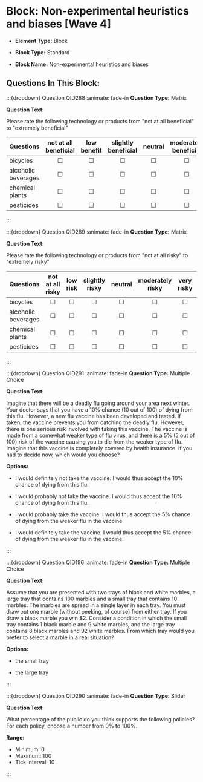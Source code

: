 # Block: Non-experimental heuristics and biases  [Wave 4]



- **Element Type:** Block


- **Block Type:** Standard


- **Block Name:** Non-experimental heuristics and biases 


## Questions In This Block:


:::{dropdown} Question QID288
:animate: fade-in
**Question Type:** Matrix

**Question Text:**

Please rate the following technology or products from "not at all beneficial" to "extremely beneficial"

| Questions | not at all beneficial | low benefit | slightly beneficial | neutral | moderately beneficial | very beneficial | extremely beneficial |
| :--- | :---: | :---: | :---: | :---: | :---: | :---: | :---: |
| bicycles | ☐ | ☐ | ☐ | ☐ | ☐ | ☐ | ☐ |
| alcoholic beverages | ☐ | ☐ | ☐ | ☐ | ☐ | ☐ | ☐ |
| chemical plants | ☐ | ☐ | ☐ | ☐ | ☐ | ☐ | ☐ |
| pesticides | ☐ | ☐ | ☐ | ☐ | ☐ | ☐ | ☐ |


:::

:::{dropdown} Question QID289
:animate: fade-in
**Question Type:** Matrix

**Question Text:**

Please rate the following technology or products from "not at all risky" to "extremely risky"

| Questions | not at all risky | low risk | slightly risky | neutral | moderately risky | very risky | extremely risky |
| :--- | :---: | :---: | :---: | :---: | :---: | :---: | :---: |
| bicycles | ☐ | ☐ | ☐ | ☐ | ☐ | ☐ | ☐ |
| alcoholic beverages | ☐ | ☐ | ☐ | ☐ | ☐ | ☐ | ☐ |
| chemical plants | ☐ | ☐ | ☐ | ☐ | ☐ | ☐ | ☐ |
| pesticides | ☐ | ☐ | ☐ | ☐ | ☐ | ☐ | ☐ |


:::

:::{dropdown} Question QID291
:animate: fade-in
**Question Type:** Multiple Choice

**Question Text:**

Imagine that there will be a deadly flu going around your area next winter. Your doctor says that you have a 10% chance (10 out of 100) of dying from this flu. However, a new flu vaccine has been developed and tested. If taken, the vaccine prevents you from catching the deadly flu. However, there is one serious risk involved with taking this vaccine. The vaccine is made from a somewhat weaker type of flu virus, and there is a 5% (5 out of 100) risk of the vaccine causing you to die from the weaker type of flu. Imagine that this vaccine is completely covered by health insurance. If you had to decide now, which would you choose?

**Options:**

* I would definitely not take the vaccine. I would thus accept the 10% chance of dying from this flu.

* I would probably not take the vaccine. I would thus accept the 10% chance of dying from this flu.

* I would probably take the vaccine. I would thus accept the 5% chance of dying from the weaker flu in the vaccine

* I would definitely take the vaccine. I would thus accept the 5% chance of dying from the weaker flu in the vaccine.


:::

:::{dropdown} Question QID196
:animate: fade-in
**Question Type:** Multiple Choice

**Question Text:**

Assume that you are presented with two trays of black and white marbles, a large tray that contains 100 marbles and a small tray that contains 10 marbles. The marbles are spread in a single layer in each tray. You must draw out one marble (without peeking, of course) from either tray. If you draw a black marble you win $2. Consider a condition in which the small tray contains 1 black marble and 9 white marbles, and the large tray contains 8 black marbles and 92 white marbles. From which tray would you prefer to select a marble in a real situation?

**Options:**

* the small tray

* the large tray


:::

:::{dropdown} Question QID290
:animate: fade-in
**Question Type:** Slider

**Question Text:**

What percentage of the public do you think supports the following policies? For each policy, choose a number from 0% to 100%.

**Range:**

* Minimum: 0
 * Maximum: 100
 * Tick Interval: 10


:::



